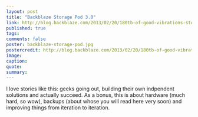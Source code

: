 ```yaml
---
layout: post
title: "Backblaze Storage Pod 3.0"
link: http://blog.backblaze.com/2013/02/20/180tb-of-good-vibrations-storage-pod-3-0/
published: true
tags:
comments: false
poster: backblaze-storage-pod.jpg
postercredit: http://blog.backblaze.com/2013/02/20/180tb-of-good-vibrations-storage-pod-3-0/
image:
caption:
quote:
summary:
---
```


I love stories like this: geeks going out, building their own indpendent solutions and actually succeed. As a bonus, this is about hardware (much hard, so wow), backups (about whose you will read here very soon) and improving things from iteration to iteration.